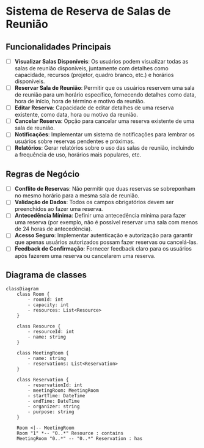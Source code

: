 # Sistema de Reserva de Salas de Reunião

## Funcionalidades Principais

- [ ] **Visualizar Salas Disponíveis**: Os usuários podem visualizar todas as salas de reunião disponíveis, juntamente com detalhes como capacidade, recursos (projetor, quadro branco, etc.) e horários disponíveis.
- [ ] **Reservar Sala de Reunião**: Permitir que os usuários reservem uma sala de reunião para um horário específico, fornecendo detalhes como data, hora de início, hora de término e motivo da reunião.
- [ ] **Editar Reserva**: Capacidade de editar detalhes de uma reserva existente, como data, hora ou motivo da reunião.
- [ ] **Cancelar Reserva**: Opção para cancelar uma reserva existente de uma sala de reunião.
- [ ] **Notificações**: Implementar um sistema de notificações para lembrar os usuários sobre reservas pendentes e próximas.
- [ ] **Relatórios**: Gerar relatórios sobre o uso das salas de reunião, incluindo a frequência de uso, horários mais populares, etc.

## Regras de Negócio
- [ ] **Conflito de Reservas**: Não permitir que duas reservas se sobreponham no mesmo horário para a mesma sala de reunião.
- [ ] **Validação de Dados**: Todos os campos obrigatórios devem ser preenchidos ao fazer uma reserva.
- [ ] **Antecedência Mínima**: Definir uma antecedência mínima para fazer uma reserva (por exemplo, não é possível reservar uma sala com menos de 24 horas de antecedência).
- [ ] **Acesso Seguro**: Implementar autenticação e autorização para garantir que apenas usuários autorizados possam fazer reservas ou cancelá-las.
- [ ] **Feedback de Confirmação**: Fornecer feedback claro para os usuários após fazerem uma reserva ou cancelarem uma reserva.

## Diagrama de classes

```mermaid
classDiagram
    class Room {
        - roomId: int
        - capacity: int
        - resources: List<Resource>
    }

    class Resource {
        - resourceId: int
        - name: string
    }

    class MeetingRoom {
        - name: string
        - reservations: List<Reservation>
    }

    class Reservation {
        - reservationId: int
        - meetingRoom: MeetingRoom
        - startTime: DateTime
        - endTime: DateTime
        - organizer: string
        - purpose: string
    }

    Room <|-- MeetingRoom
    Room "1" *-- "0..*" Resource : contains
    MeetingRoom "0..*" -- "0..*" Reservation : has

```
